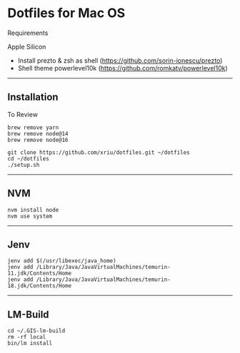# Dotfiles for Mac OS

Requirements

Apple Silicon

- Install prezto & zsh as shell (https://github.com/sorin-ionescu/prezto)
- Shell theme powerlevel10k (https://github.com/romkatv/powerlevel10k)

---

## Installation

To Review

```
brew remove yarn
brew remove node@14
brew remove node@16
```

```
git clone https://github.com/xriu/dotfiles.git ~/dotfiles
cd ~/dotfiles
./setup.sh
```

---

## NVM

```
nvm install node
nvm use system
```

---

## Jenv

```
jenv add $(/usr/libexec/java_home)
jenv add /Library/Java/JavaVirtualMachines/temurin-11.jdk/Contents/Home
jenv add /Library/Java/JavaVirtualMachines/temurin-18.jdk/Contents/Home
```

---

## LM-Build

```
cd ~/.GIS-lm-build
rm -rf local
bin/lm install
```
